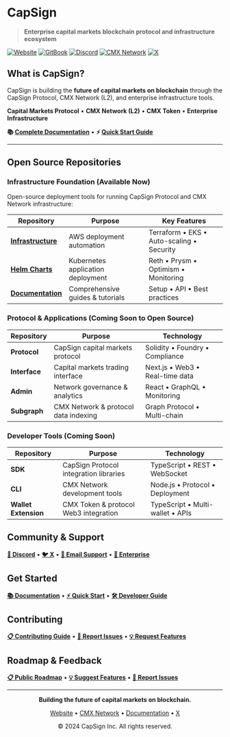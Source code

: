 # CapSign

> **Enterprise capital markets blockchain protocol and infrastructure ecosystem**

[![Website](https://img.shields.io/badge/website-capsign.com-blue)](https://capsign.com)
[![GitBook](https://img.shields.io/badge/GitBook-3884FF?logo=gitbook&logoColor=fff)](https://docs.capsign.com)
[![Discord](https://img.shields.io/discord/1210387731075833856?color=7289da&logo=discord&logoColor=white)](https://discord.gg/gSmnZ9wmNv)
[![CMX Network](https://img.shields.io/badge/CMX-Network-green)](https://cmx.network)
[![X](https://img.shields.io/badge/X-%23000000.svg?logo=X&logoColor=white)](https://x.com/capsigninc)

## What is CapSign?

CapSign is building the **future of capital markets on blockchain** through the CapSign Protocol, CMX Network (L2), and enterprise infrastructure tools.

**Capital Markets Protocol** • **CMX Network (L2)** • **CMX Token** • **Enterprise Infrastructure**

**📚 [Complete Documentation](https://docs.capsign.com)** • **⚡ [Quick Start Guide](https://docs.capsign.com/quickstart)**

---

## Open Source Repositories

### **Infrastructure Foundation** (Available Now)

Open-source deployment tools for running CapSign Protocol and CMX Network infrastructure:

| Repository                                                      | Purpose                           | Key Features                              |
| --------------------------------------------------------------- | --------------------------------- | ----------------------------------------- |
| **[Infrastructure](https://github.com/capsign/infrastructure)** | AWS deployment automation         | Terraform • EKS • Auto-scaling • Security |
| **[Helm Charts](https://github.com/capsign/helm-charts)**       | Kubernetes application deployment | Reth • Prysm • Optimism • Monitoring      |
| **[Documentation](https://github.com/capsign/docs)**            | Comprehensive guides & tutorials  | Setup • API • Best practices              |

### **Protocol & Applications** (Coming Soon to Open Source)

| Repository    | Purpose                              | Technology                      |
| ------------- | ------------------------------------ | ------------------------------- |
| **Protocol**  | CapSign capital markets protocol     | Solidity • Foundry • Compliance |
| **Interface** | Capital markets trading interface    | Next.js • Web3 • Real-time data |
| **Admin**     | Network governance & analytics       | React • GraphQL • Monitoring    |
| **Subgraph**  | CMX Network & protocol data indexing | Graph Protocol • Multi-chain    |

### **Developer Tools** (Coming Soon)

| Repository           | Purpose                                | Technology                       |
| -------------------- | -------------------------------------- | -------------------------------- |
| **SDK**              | CapSign Protocol integration libraries | TypeScript • REST • WebSocket    |
| **CLI**              | CMX Network development tools          | Node.js • Protocol • Deployment  |
| **Wallet Extension** | CMX Token & protocol Web3 integration  | TypeScript • Multi-wallet • APIs |

## Community & Support

**[💬 Discord](https://discord.gg/gSmnZ9wmNv)** • **[🐦 X](https://x.com/capsigninc)** • **[📧 Email Support](mailto:support@capsign.com)** • **[🏢 Enterprise](https://support.capsign.com)**

## Get Started

**[📚 Documentation](https://docs.capsign.com)** • **[⚡ Quick Start](https://docs.capsign.com/quickstart)** • **[🛠️ Developer Guide](https://docs.capsign.com/developers)**

## Contributing

**[📋 Contributing Guide](https://github.com/capsign/infrastructure/blob/main/CONTRIBUTING.md)** • **[🐛 Report Issues](https://github.com/capsign/infrastructure/issues)** • **[💡 Request Features](https://github.com/orgs/capsign/discussions)**

## Roadmap & Feedback

**[📋 Public Roadmap](https://github.com/orgs/capsign/projects/1)** • **[💡 Suggest Features](https://github.com/orgs/capsign/discussions/categories/ideas)** • **[🐛 Report Issues](https://github.com/capsign/infrastructure/issues)**

---

<div align="center">

**Building the future of capital markets on blockchain.**

[Website](https://capsign.com) • [CMX Network](https://cmx.network) • [Documentation](https://docs.capsign.com) • [X](https://x.com/capsigninc)

© 2024 CapSign Inc. All rights reserved.

</div>
